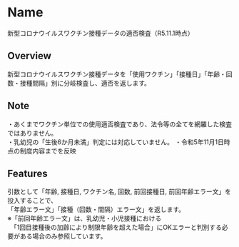 # Name
新型コロナウイルスワクチン接種データの適否検査（R5.11.1時点）
## Overview
新型コロナウイルスワクチン接種データを「使用ワクチン」「接種日」「年齢・回数・接種間隔」別に分岐検査し、適否を返します。
## Note
・あくまでワクチン単位での使用適否検査であり、法令等の全てを網羅した検査ではありません。  
・乳幼児の「生後6か月未満」判定には対応していません。
・令和5年11月1日時点の制度内容までを反映
## Features
引数として「年齢, 接種日, ワクチン名, 回数, 前回接種日, 前回年齢エラー文」を投入することで、  
「年齢エラー文」「接種（回数・間隔）エラー文」を返します。  
※「前回年齢エラー文」は、乳幼児・小児接種における  
　「1回目接種後の加齢により制限年齢を超えた場合」にOKエラーと判別する必要がある場合のみ参照しています。
